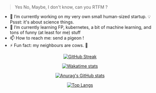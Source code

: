 > Yes No, Maybe, I don't know, can you RTFM ?

- 🔭 I’m currently working on my very own small human-sized startup. :bulb: Pssst: it's about science things.
- 🌱 I’m currently learning FP, kubernetes, a bit of machine learning, and tons of funny (at least for me) stuff
- 📫 How to reach me: send a pigeon !
- ⚡ Fun fact: my neighbours are cows. :cow2:
<!--
- 🤔 I’m looking for help with ...
- 💬 Ask me about ...
- 😄 Pronouns: ...
- 👯 I’m looking to collaborate on ...
-->

<p align="center"><a href="https://github.com/denvercoder1/github-readme-streak-stats" target="_blank">
  <img src="https://github-readme-streak-stats.herokuapp.com/?user=GerkinDev&theme=solarized-dark" alt="GitHub Streak"/>
</a></p>
<p align="center"><a href="https://github.com/anuraghazra/github-readme-stats#wakatime-week-stats" target="_blank">
  <img src="https://github-readme-stats.vercel.app/api/wakatime?username=GerkinDev&theme=solarized-dark&custom_title=Am%20I%20on%20%F0%9F%94%A5%3f" alt="Wakatime stats"/>
</a></p>
<p align="center"><a href="https://github.com/anuraghazra/github-readme-stats#github-stats-card" target="_blank">
  <img src="https://github-readme-stats.vercel.app/api?username=GerkinDev&count_private=true&show_icons=true&theme=solarized-dark&cache_seconds=86400&custom_title=%F0%9F%90%99%20is%20my%20friend" alt="Anurag's GitHub stats"/>
</a></p>
<p align="center"><a href="https://github.com/anuraghazra/github-readme-stats#top-languages-card" target="_blank">
  <img src="https://github-readme-stats.vercel.app/api/top-langs/?username=GerkinDev&theme=solarized-dark&cache_seconds=86400&custom_title=I%20%E2%9D%A4%EF%B8%8F%20those" alt="Top Langs"/>
</a></p>
